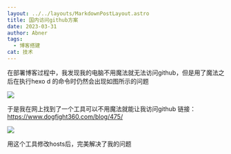 ```yaml
---
layout: ../../layouts/MarkdownPostLayout.astro
title: 国内访问github方案
date: 2023-03-31
author: Abner
tags:
  - 博客搭建
cat: 技术
---
```



在部署博客过程中，我发现我的电脑不用魔法就无法访问github，但是用了魔法之后在执行hexo d 的命令时仍然会出现如图所示的问题

![](https://abnerblog-1317606226.cos.ap-nanjing.myqcloud.com/202307031338121.png)


于是我在网上找到了一个工具可以不用魔法就能让我访问github
链接：https://www.dogfight360.com/blog/475/

![](https://abnerblog-1317606226.cos.ap-nanjing.myqcloud.com/202307031339303.png)

用这个工具修改hosts后，完美解决了我的问题
